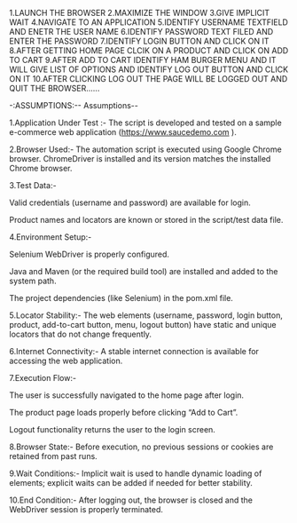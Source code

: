 1.LAUNCH THE BROWSER 
2.MAXIMIZE THE WINDOW 
3.GIVE IMPLICIT WAIT 
4.NAVIGATE TO AN APPLICATION 
5.IDENTIFY USERNAME TEXTFIELD AND ENETR THE USER NAME 
6.IDENTIFY PASSWORD TEXT FILED AND ENTER THE PASSWORD 
7.IDENTIFY LOGIN BUTTON AND CLICK ON IT 
8.AFTER GETTING HOME PAGE CLCIK ON A PRODUCT AND CLICK ON ADD TO CART 
9.AFTER ADD TO CART IDENTIFY HAM BURGER MENU AND IT WILL GIVE LIST OF OPTIONS AND IDENTIFY LOG OUT BUTTON AND CLICK ON IT 
10.AFTER CLICKING LOG OUT THE PAGE WILL BE LOGGED OUT AND QUIT THE BROWSER...... 


-:ASSUMPTIONS:--
Assumptions--

1.Application Under Test :-
The script is developed and tested on a sample e-commerce web application (https://www.saucedemo.com
).

2.Browser Used:-
The automation script is executed using Google Chrome browser.
ChromeDriver is installed and its version matches the installed Chrome browser.

3.Test Data:-

Valid credentials (username and password) are available for login.

Product names and locators are known or stored in the script/test data file.

4.Environment Setup:-

Selenium WebDriver is properly configured.

Java and Maven (or the required build tool) are installed and added to the system path.

The project dependencies (like Selenium) in the pom.xml file.

5.Locator Stability:-
The web elements (username, password, login button, product, add-to-cart button, menu, logout button) have static and unique locators that do not change frequently.

6.Internet Connectivity:-
A stable internet connection is available for accessing the web application.

7.Execution Flow:-

The user is successfully navigated to the home page after login.

The product page loads properly before clicking “Add to Cart”.

Logout functionality returns the user to the login screen.

8.Browser State:-
Before execution, no previous sessions or cookies are retained from past runs.

9.Wait Conditions:-
Implicit wait is used to handle dynamic loading of elements; explicit waits can be added if needed for better stability.

10.End Condition:-
After logging out, the browser is closed and the WebDriver session is properly terminated.
